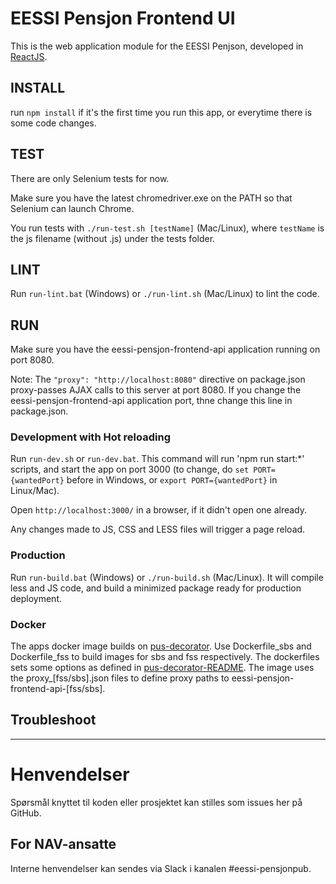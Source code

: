 EESSI Pensjon Frontend UI
===============================

This is the web application module for the EESSI Penjson, developed in [ReactJS](https://reactjs.org).

## INSTALL 

run `npm install` if it's the first time you run this app, or everytime there is some code changes.

## TEST

There are only Selenium tests for now.

Make sure you have the latest chromedriver.exe on the PATH so that Selenium can launch Chrome.

You run tests with `./run-test.sh [testName]` (Mac/Linux), where `testName` is the js filename (without .js) under the tests folder.

## LINT

Run `run-lint.bat` (Windows) or `./run-lint.sh` (Mac/Linux) to lint the code.

## RUN 

Make sure you have the eessi-pensjon-frontend-api application running on port 8080.

Note: The `"proxy": "http://localhost:8080"` directive on package.json proxy-passes AJAX calls to this server at port 8080.
If you change the eessi-pensjon-frontend-api application port, thne change this line in package.json.

### Development with Hot reloading

Run `run-dev.sh` or `run-dev.bat`. This command will run 'npm run start:*' scripts, 
and start the app on port 3000
(to change, do `set PORT={wantedPort}` before in Windows, or `export PORT={wantedPort}` in Linux/Mac).

Open `http://localhost:3000/` in a browser, if it didn't open one already.

Any changes made to JS, CSS and LESS files will trigger a page reload.

### Production

Run  `run-build.bat` (Windows) or `./run-build.sh` (Mac/Linux). It will compile less and JS code, and build a minimized package ready for production deployment.

### Docker

The apps docker image builds on [pus-decorator](https://github.com/navikt/pus-decorator). Use Dockerfile_sbs and Dockerfile_fss to build images for sbs and fss respectively. The dockerfiles sets some options as defined in [pus-decorator-README](https://github.com/navikt/pus-decorator/blob/master/README.md).
The image uses the proxy_[fss/sbs].json files to define proxy paths to eessi-pensjon-frontend-api-[fss/sbs].


## Troubleshoot

---

# Henvendelser

Spørsmål knyttet til koden eller prosjektet kan stilles som issues her på GitHub.

## For NAV-ansatte

Interne henvendelser kan sendes via Slack i kanalen #eessi-pensjonpub.
